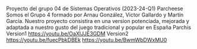 Proyecto del grupo 04 de Sistemas Operativos (2023-24-Q1)
Parcheese
Somos el Grupo 4 formado por Arnau González, Victor Gallardo y Martín García. Nuestro proyecto consistira en una version potenciada, mejorada y adaptada a nuestro gusto del juego tradicional y popular en España Parchis
Version1
https://youtu.be/OaXlJJE3GDM
Version2
https://youtu.be/fuecPbkDBEk
https://youtu.be/BwmWbDWxMU0

